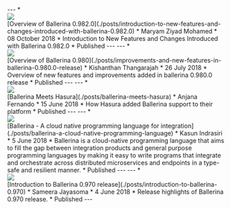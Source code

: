 <link rel="stylesheet" href="/css/blog-home-page.css"></link>
<script src="/js/blog-home-page.js"></script>
---
* <div class="cBlogThumbnailContainer"><a href="./posts/introduction-to-new-features-and-changes-introduced-with-ballerina-0.982.0"><img src="img/blog-images/pexels-photo-206274.jpeg"/></a></div> [Overview of Ballerina 0.982.0](./posts/introduction-to-new-features-and-changes-introduced-with-ballerina-0.982.0) 
* Maryam Ziyad Mohamed
* 08 October 2018
* Introduction to New Features and Changes Introduced with Ballerina 0.982.0
* Published
---
---
* <div class="cBlogThumbnailContainer"><a href="./posts/improvements-and-new-features-in-ballerina-0.980.0-release"><img src="img/blog-images/ballet-sneaker-dress-ballet-dancer-163379.jpeg"/></a></div> [Overview of Ballerina 0.980](./posts/improvements-and-new-features-in-ballerina-0.980.0-release) 
* Kishanthan Thangarajah
* 26 July 2018
* Overview of new features and improvements added in ballerina 0.980.0 release
* Published
---
---
* <div class="cBlogThumbnailContainer"><a href="./posts/ballerina-meets-hasura"><img src="img/blog-images/codes-coding-computer-247791.jpg"/></a></div> [Ballerina Meets Hasura](./posts/ballerina-meets-hasura) 
* Anjana Fernando
* 15 June 2018
* How Hasura added Ballerina support to their platform
* Published
---
---
* <div class="cBlogThumbnailContainer"><a href="./posts/ballerina-a-cloud-native-programming-language"><img src="img/blog-images/drone-innovation-technology-57544.jpg"/></a></div> [Ballerina - A cloud native programming language for integration](./posts/ballerina-a-cloud-native-programming-language) 
* Kasun Indrasiri
* 5 June 2018
* Ballerina is a cloud-native programming language that aims to fill the gap between integration products and general purpose programming languages by making it easy to write programs that integrate and orchestrate across distributed microservices and endpoints in a type-safe and resilient manner.
* Published
---
---
* <div class="cBlogThumbnailContainer"><a href="./posts/introduction-to-ballerina-0.970"><img src="img/blog-images/apple-black-and-white-brick-wall-169573.jpg"/></a></div> [Introduction to Ballerina 0.970 release](./posts/introduction-to-ballerina-0.970) 
* Sameera Jayasoma
* 4 June 2018
* Release highlights of Ballerina 0.970 release.
* Published
---
